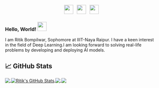 

<p align='center'>
<a href="https://twitter.com/b_Ritik_"><img height="30" src="https://github.com/WaylonWalker/WaylonWalker/blob/main/icon/twitter.png?raw=true"></a>&nbsp;&nbsp;
<a href="https://www.instagram.com/____r.i.t.i.k/"><img height="30" src="https://github.com/WaylonWalker/WaylonWalker/blob/main/icon/instagram.jpg?raw=true"></a>&nbsp;&nbsp;
<a href="https://www.linkedin.com/in/ritik-bompilwar-6054b818b/"><img height="30" src="https://github.com/WaylonWalker/WaylonWalker/blob/main/icon/linkedin.png?raw=true"></a>
</p>




 ### Hello, World! <img src="https://raw.githubusercontent.com/MartinHeinz/MartinHeinz/master/wave.gif" width="30px">
 
 I am Ritik Bompilwar, Sophomore at IIIT-Naya Raipur. I have a keen interest in the field of Deep Learning.I am looking forward to solving real-life problems by developing and deploying AI models.
 
## &#x1f4c8; GitHub Stats
<a href="https://github.com/RITIK-12">
  <img align="center" src="https://github-readme-stats.vercel.app/api/top-langs/?username=RITIK-12&hide=java,html&title_color=ffffff&text_color=c9cacc&icon_color=2bbc8a&bg_color=1d1f21" />
</a>

<a href="https://github.com/RITIK-12">
  <img align="center" src="https://github-readme-stats.vercel.app/api?username=RITIK-12&show_icons=true&line_height=27&count_private=true&title_color=ffffff&text_color=c9cacc&icon_color=2bbc8a&bg_color=1d1f21" alt="Ritik's GitHub Stats" />
</a>
<a href="https://github.com/RITIK-12/Face-Mask-Detector">
  <img align="center" src="https://github-readme-stats.vercel.app/api/pin/?username=RITIK-12&repo=Face-Mask-Detector&title_color=ffffff&text_color=c9cacc&icon_color=2bbc8a&bg_color=1d1f21" />
</a>


<a href="https://github.com/RITIK-12/Fashion-Classifier">
  <img align="center" src="https://github-readme-stats.vercel.app/api/pin/?username=RITIK-12&repo=Fashion-Classifier&title_color=ffffff&text_color=c9cacc&icon_color=2bbc8a&bg_color=1d1f21" />
</a>   




